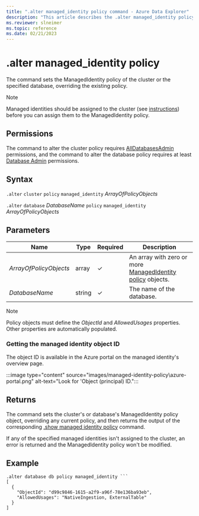 ```yaml
---
title: ".alter managed_identity policy command - Azure Data Explorer"
description: "This article describes the .alter managed_identity policy command in Azure Data Explorer."
ms.reviewer: slneimer
ms.topic: reference
ms.date: 02/21/2023
---
```

# .alter managed_identity policy

The command sets the ManagedIdentity policy of the cluster or the specified database, overriding the existing policy.

> [!NOTE]
> Managed identities should be assigned to the cluster (see [instructions](../../configure-managed-identities-cluster.md)) before you can assign them to the ManagedIdentity policy.

## Permissions

The command to alter the cluster policy requires [AllDatabasesAdmin](access-control/role-based-access-control.md) permissions, and the command to alter the database policy requires at least [Database Admin](access-control/role-based-access-control.md) permissions.

## Syntax

`.alter` `cluster` `policy` `managed_identity` *ArrayOfPolicyObjects*

`.alter` `database` *DatabaseName* `policy` `managed_identity` *ArrayOfPolicyObjects*

## Parameters

|Name|Type|Required|Description|
|--|--|--|--|
|*ArrayOfPolicyObjects*|array|&check;|An array with zero or more [ManagedIdentity policy](managed-identity-policy.md#the-managedidentity-policy-object) objects.|
|*DatabaseName*|string|&check;|The name of the database.|

> [!NOTE]
> Policy objects must define the *ObjectId* and *AllowedUsages* properties. Other properties are automatically populated.

### Getting the managed identity object ID

The object ID is available in the Azure portal on the managed identity's overview page.

:::image type="content" source="images/managed-identity-policy\azure-portal.png" alt-text="Look for 'Object (principal) ID.":::

## Returns

The command sets the cluster's or database's ManagedIdentity policy object, overriding any current policy,
and then returns the output of the corresponding [.show managed identity policy](show-managed-identity-policy-command.md) command.

If any of the specified managed identities isn't assigned to the cluster, an error is returned and the ManagedIdentity policy won't be modified.

## Example

```kusto
.alter database db policy managed_identity ```
[
  {
    "ObjectId": "d99c9846-1615-a2f9-a96f-78e136ba93eb",
    "AllowedUsages": "NativeIngestion, ExternalTable"
  }
]
```

